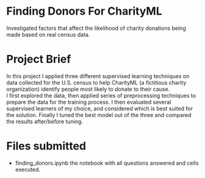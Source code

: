 # Finding Donors For CharityML
Investigated factors that affect the likelihood of charity donations being made based on real census data.
# Project Brief
In this project I applied three different supervised learning techniques on data collected for the U.S. census to help CharityML (a fictitious charity organization) identify people most likely to donate to their cause.<br>
I first explored the data, then applied series of preprocessing techniques to prepare the data for the training process. I then evaluated several supervised learners of my choice, and considered which is best suited for the solution. Finally I tuned the best model out of the three and compared the results after/before tuning.

# Files submitted
* finding_donors.ipynb the notebook with all questions answered and cells executed.
